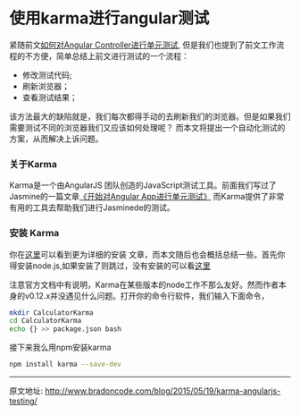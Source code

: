 # 使用karma进行angular测试


紧随前文[如何对Angular Controller进行单元测试](http://www.jackpu.com/ru-he-dui-angular-controllerjin-xing-dan-yuan-ce-shi/),
但是我们也提到了前文工作流程的不方便，简单总结上前文进行测试的一个流程：

+ 修改测试代码;
+ 刷新浏览器；
+ 查看测试结果；

该方法最大的缺陷就是，我们每次都得手动的去刷新我们的浏览器。但是如果我们需要测试不同的浏览器我们又应该如何处理呢？
而本文将提出一个自动化测试的方案，从而解决上诉问题。

### 关于Karma

 Karma是一个由AngularJS 团队创造的JavaScript测试工具。前面我们写过了Jasmine的一篇文章[《开始对Angular App进行单元测试》](http://www.jackpu.com/yi-kai-shi-dui-angular-appjin-xing-dan-yuan-ce-shi-1/)
而Karma提供了非常有用的工具去帮助我们进行Jasminede的测试。

### 安装 Karma

你在[这里](http://karma-runner.github.io/0.12/intro/installation.html)可以看到更为详细的安装
文章，而本文随后也会概括总结一些。首先你得安装node.js,如果安装了则跳过，没有安装的可以看[这里](https://nodejs.org/en/)

注意官方文档中有说明，Karma在某些版本的node工作不那么友好。然而作者本身的v0.12.x并没遇见什么问题。打开你的命令行软件，我们输入下面命令，

``` bash
mkdir CalculatorKarma
cd CalculatorKarma
echo {} >> package.json bash

```

接下来我么用npm安装karma

```  bash
npm install karma --save-dev
```






-----
原文地址: http://www.bradoncode.com/blog/2015/05/19/karma-angularjs-testing/